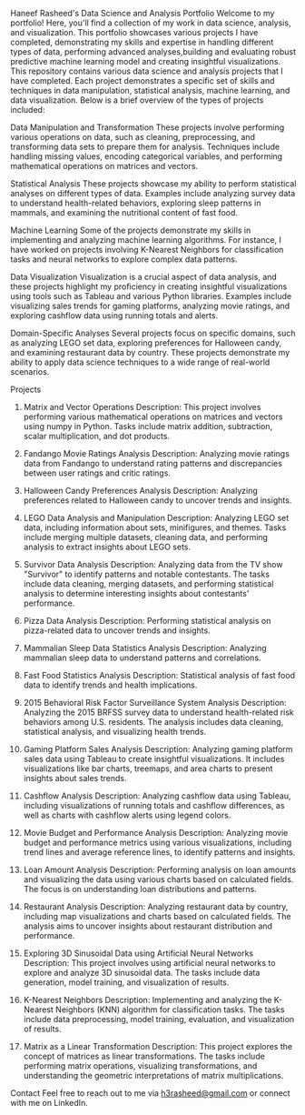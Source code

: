 Haneef Rasheed's Data Science and Analysis Portfolio
Welcome to my portfolio! Here, you'll find a collection of my work in data science, analysis, and visualization. This portfolio showcases various projects I have completed, demonstrating my skills and expertise in handling different types of data, performing advanced analyses,building and evaluating  robust predictive  machine learning model and creating insightful visualizations.
This repository contains various data science and analysis projects that I have completed. Each project demonstrates a specific set of skills and techniques in data manipulation, statistical analysis, machine learning, and data visualization. Below is a brief overview of the types of projects included:

Data Manipulation and Transformation
These projects involve performing various operations on data, such as cleaning, preprocessing, and transforming data sets to prepare them for analysis. Techniques include handling missing values, encoding categorical variables, and performing mathematical operations on matrices and vectors.

Statistical Analysis
These projects showcase my ability to perform statistical analyses on different types of data. Examples include analyzing survey data to understand health-related behaviors, exploring sleep patterns in mammals, and examining the nutritional content of fast food.

Machine Learning
Some of the projects demonstrate my skills in implementing and analyzing machine learning algorithms. For instance, I have worked on projects involving K-Nearest Neighbors for classification tasks and neural networks to explore complex data patterns.

Data Visualization
Visualization is a crucial aspect of data analysis, and these projects highlight my proficiency in creating insightful visualizations using tools such as Tableau and various Python libraries. Examples include visualizing sales trends for gaming platforms, analyzing movie ratings, and exploring cashflow data using running totals and alerts.

Domain-Specific Analyses
Several projects focus on specific domains, such as analyzing LEGO set data, exploring preferences for Halloween candy, and examining restaurant data by country. These projects demonstrate my ability to apply data science techniques to a wide range of real-world scenarios.

Projects
1. Matrix and Vector Operations
Description: This project involves performing various mathematical operations on matrices and vectors using numpy in Python. Tasks include matrix addition, subtraction, scalar multiplication, and dot products.

2. Fandango Movie Ratings Analysis
Description: Analyzing movie ratings data from Fandango to understand rating patterns and discrepancies between user ratings and critic ratings.

3. Halloween Candy Preferences Analysis
Description: Analyzing preferences related to Halloween candy to uncover trends and insights.

4. LEGO Data Analysis and Manipulation
Description: Analyzing LEGO set data, including information about sets, minifigures, and themes. Tasks include merging multiple datasets, cleaning data, and performing analysis to extract insights about LEGO sets.

5. Survivor Data Analysis
Description: Analyzing data from the TV show "Survivor" to identify patterns and notable contestants. The tasks include data cleaning, merging datasets, and performing statistical analysis to determine interesting insights about contestants' performance.

6. Pizza Data Analysis
Description: Performing statistical analysis on pizza-related data to uncover trends and insights.

7. Mammalian Sleep Data Statistics Analysis
Description: Analyzing mammalian sleep data to understand patterns and correlations.

8. Fast Food Statistics Analysis
Description: Statistical analysis of fast food data to identify trends and health implications.

9. 2015 Behavioral Risk Factor Surveillance System Analysis
Description: Analyzing the 2015 BRFSS survey data to understand health-related risk behaviors among U.S. residents. The analysis includes data cleaning, statistical analysis, and visualizing health trends.

10. Gaming Platform Sales Analysis
Description: Analyzing gaming platform sales data using Tableau to create insightful visualizations. It includes visualizations like bar charts, treemaps, and area charts to present insights about sales trends.

11. Cashflow Analysis
Description: Analyzing cashflow data using Tableau, including visualizations of running totals and cashflow differences, as well as charts with cashflow alerts using legend colors.

12. Movie Budget and Performance Analysis
Description: Analyzing movie budget and performance metrics using various visualizations, including trend lines and average reference lines, to identify patterns and insights.

13. Loan Amount Analysis
Description: Performing analysis on loan amounts and visualizing the data using various charts based on calculated fields. The focus is on understanding loan distributions and patterns.

14. Restaurant Analysis
Description: Analyzing restaurant data by country, including map visualizations and charts based on calculated fields. The analysis aims to uncover insights about restaurant distribution and performance.

15. Exploring 3D Sinusoidal Data using Artificial Neural Networks
Description: This project involves using artificial neural networks to explore and analyze 3D sinusoidal data. The tasks include data generation, model training, and visualization of results.

16. K-Nearest Neighbors
Description: Implementing and analyzing the K-Nearest Neighbors (KNN) algorithm for classification tasks. The tasks include data preprocessing, model training, evaluation, and visualization of results.

17. Matrix as a Linear Transformation
Description: This project explores the concept of matrices as linear transformations. The tasks include performing matrix operations, visualizing transformations, and understanding the geometric interpretations of matrix multiplications.

Contact
Feel free to reach out to me via h3rasheed@gmail.com or connect with me on LinkedIn.
